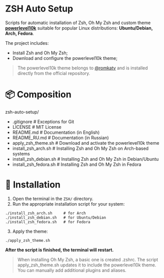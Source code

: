 # ZSH Auto Setup

Scripts for automatic installation of Zsh, Oh My Zsh and custom theme **[powerlevel10k](https://github.com/romkatv/powerlevel10k)** suitable for popular Linux distributions: **Ubuntu/Debian, Arch, Fedora**.

The project includes:
* Install Zsh and Oh My Zsh;
* Download and configure the powerlevel10k theme;

> The powerlevel10k theme belongs to [@romkatv](https://github.com/romkatv) and is installed directly from the official repository.

# 📦 Composition

zsh-auto-setup/
* .gitignore              # Exceptions for Git
* LICENSE                 # MIT License
* README.md               # Documentation (in English)
* README_RU.md            # Documentation (in Russian)
* apply_zsh_theme.sh      # Download and activate the powerlevel10k theme
* install_zsh_arch.sh     # Installing Zsh and Oh My Zsh on Arch-based systems
* install_zsh_debian.sh   # Installing Zsh and Oh My Zsh in Debian/Ubuntu
* install_zsh_fedora.sh   # Installing Zsh and Oh My Zsh in Fedora

# 🚀 Installation

1. Open the terminal in the `ZSH/` directory.
2. Run the appropriate installation script for your system:
```
./install_zsh_arch.sh     # for Arch
./install_zsh_debian.sh   # for Ubuntu/Debian
./install_zsh_fedora.sh   # for Fedora
```
3. Apply the theme:
```
./apply_zsh_theme.sh
```
**After the script is finished, the terminal will restart.**

> When installing Oh My Zsh, a basic one is created .zshrc. The script apply_zsh_theme.sh updates it to include the powerlevel10k theme. You can manually add additional plugins and aliases.
